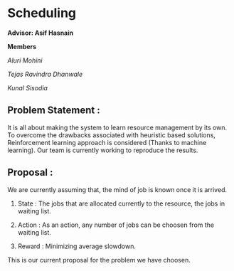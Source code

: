 # Scheduling

**Advisor: Asif Hasnain**

**Members**

*Aluri Mohini*

*Tejas Ravindra Dhanwale*

*Kunal Sisodia*

## Problem Statement :

  It is all about making the system to learn resource management by its own.
  To overcome the drawbacks associated with  heuristic based solutions, Reinforcement learning approach is considered (Thanks to machine learning).
  Our team is currently working to reproduce the results.
	
## Proposal :

We are currently assuming that, the mind of job is known once it is arrived.

1) State : The jobs that are allocated currently to the resource, 
           the jobs in waiting list.
		   
2) Action : As an action, any number of jobs can be choosen from the waiting list.

3) Reward : Minimizing average slowdown.

This is our current proposal for the problem we have choosen. 
